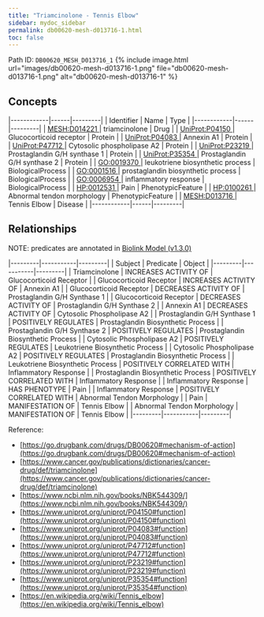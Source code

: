 ```yaml
---
title: "Triamcinolone - Tennis Elbow"
sidebar: mydoc_sidebar
permalink: db00620-mesh-d013716-1.html
toc: false 
---
```



Path ID: `DB00620_MESH_D013716_1`
{% include image.html url="images/db00620-mesh-d013716-1.png" file="db00620-mesh-d013716-1.png" alt="db00620-mesh-d013716-1" %}

## Concepts

|------------|------|---------|
| Identifier | Name | Type    |
|------------|------|---------|
| <a href="https://identifiers.org/MESH:D014221">MESH:D014221 </a> | triamcinolone | Drug |
| <a href="https://identifiers.org/UniProt:P04150">UniProt:P04150 </a> | Glucocorticoid receptor | Protein |
| <a href="https://identifiers.org/UniProt:P04083">UniProt:P04083 </a> | Annexin A1 | Protein |
| <a href="https://identifiers.org/UniProt:P47712">UniProt:P47712 </a> | Cytosolic phospholipase A2 | Protein |
| <a href="https://identifiers.org/UniProt:P23219">UniProt:P23219 </a> | Prostaglandin G/H synthase 1 | Protein |
| <a href="https://identifiers.org/UniProt:P35354">UniProt:P35354 </a> | Prostaglandin G/H synthase 2 | Protein |
| <a href="https://identifiers.org/GO:0019370">GO:0019370 </a> | leukotriene biosynthetic process | BiologicalProcess |
| <a href="https://identifiers.org/GO:0001516">GO:0001516 </a> | prostaglandin biosynthetic process | BiologicalProcess |
| <a href="https://identifiers.org/GO:0006954">GO:0006954 </a> | inflammatory response | BiologicalProcess |
| <a href="https://identifiers.org/HP:0012531">HP:0012531 </a> | Pain | PhenotypicFeature |
| <a href="https://identifiers.org/HP:0100261">HP:0100261 </a> | Abnormal tendon morphology | PhenotypicFeature |
| <a href="https://identifiers.org/MESH:D013716">MESH:D013716 </a> | Tennis Elbow | Disease |
|------------|------|---------|

## Relationships


NOTE: predicates are annotated in <a href="https://github.com/biolink/biolink-model/releases/tag/v1.3.0">Biolink Model (v1.3.0)</a>

|---------|-----------|---------|
| Subject | Predicate | Object  |
|---------|-----------|---------|
| Triamcinolone | INCREASES ACTIVITY OF | Glucocorticoid Receptor |
| Glucocorticoid Receptor | INCREASES ACTIVITY OF | Annexin A1 |
| Glucocorticoid Receptor | DECREASES ACTIVITY OF | Prostaglandin G/H Synthase 1 |
| Glucocorticoid Receptor | DECREASES ACTIVITY OF | Prostaglandin G/H Synthase 2 |
| Annexin A1 | DECREASES ACTIVITY OF | Cytosolic Phospholipase A2 |
| Prostaglandin G/H Synthase 1 | POSITIVELY REGULATES | Prostaglandin Biosynthetic Process |
| Prostaglandin G/H Synthase 2 | POSITIVELY REGULATES | Prostaglandin Biosynthetic Process |
| Cytosolic Phospholipase A2 | POSITIVELY REGULATES | Leukotriene Biosynthetic Process |
| Cytosolic Phospholipase A2 | POSITIVELY REGULATES | Prostaglandin Biosynthetic Process |
| Leukotriene Biosynthetic Process | POSITIVELY CORRELATED WITH | Inflammatory Response |
| Prostaglandin Biosynthetic Process | POSITIVELY CORRELATED WITH | Inflammatory Response |
| Inflammatory Response | HAS PHENOTYPE | Pain |
| Inflammatory Response | POSITIVELY CORRELATED WITH | Abnormal Tendon Morphology |
| Pain | MANIFESTATION OF | Tennis Elbow |
| Abnormal Tendon Morphology | MANIFESTATION OF | Tennis Elbow |
|---------|-----------|---------|

Reference: 
  - [https://go.drugbank.com/drugs/DB00620#mechanism-of-action](https://go.drugbank.com/drugs/DB00620#mechanism-of-action)
  - [https://www.cancer.gov/publications/dictionaries/cancer-drug/def/triamcinolone](https://www.cancer.gov/publications/dictionaries/cancer-drug/def/triamcinolone)
  - [https://www.ncbi.nlm.nih.gov/books/NBK544309/](https://www.ncbi.nlm.nih.gov/books/NBK544309/)
  - [https://www.uniprot.org/uniprot/P04150#function](https://www.uniprot.org/uniprot/P04150#function)
  - [https://www.uniprot.org/uniprot/P04083#function](https://www.uniprot.org/uniprot/P04083#function)
  - [https://www.uniprot.org/uniprot/P47712#function](https://www.uniprot.org/uniprot/P47712#function)
  - [https://www.uniprot.org/uniprot/P23219#function](https://www.uniprot.org/uniprot/P23219#function)
  - [https://www.uniprot.org/uniprot/P35354#function](https://www.uniprot.org/uniprot/P35354#function)
  - [https://en.wikipedia.org/wiki/Tennis_elbow](https://en.wikipedia.org/wiki/Tennis_elbow)
